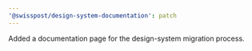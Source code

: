```yaml
---
'@swisspost/design-system-documentation': patch
---
```


Added a documentation page for the design-system migration process.
